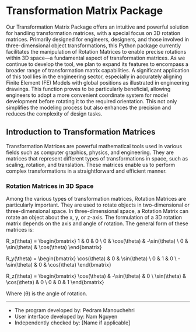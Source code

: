 # Transformation Matrix Package

Our Transformation Matrix Package offers an intuitive and powerful solution for handling transformation matrices, with a special focus on 3D rotation matrices.
Primarily designed for engineers, designers, and those involved in three-dimensional object transformations, this Python package currently facilitates the
manipulation of Rotation Matrices to enable precise rotations within 3D space—a fundamental aspect of transformation matrices. As we continue to develop the tool,
we plan to expand its features to encompass a broader range of transformation matrix capabilities. A significant application of this tool lies in the engineering sector,
especially in accurately aligning Finite Element (FE) Models with global positions as illustrated in engineering drawings. This function proves to be particularly beneficial,
allowing engineers to adopt a more convenient coordinate system for model development before rotating it to the required orientation. This not only simplifies
the modeling process but also enhances the precision and reduces the complexity of design tasks.

## Introduction to Transformation Matrices

Transformation Matrices are powerful mathematical tools used in various fields such as computer graphics, physics, 
and engineering. They are matrices that represent different types of transformations in space, such as scaling, 
rotation, and translation. These matrices enable us to perform complex transformations in a straightforward and efficient manner.

### Rotation Matrices in 3D Space

Among the various types of transformation matrices, Rotation Matrices are particularly important. They are used to rotate 
objects in two-dimensional or three-dimensional space.
In three-dimensional space, a Rotation Matrix can rotate an object about the x, y, or z-axis. The formulation of a 3D 
rotation matrix depends on the axis and angle of rotation. The general form of these matrices is:

R_x(\theta) = 
\begin{bmatrix}
1 & 0 & 0 \\
0 & \cos(\theta) & -\sin(\theta) \\
0 & \sin(\theta) & \cos(\theta)
\end{bmatrix}

R_y(\theta) = 
\begin{bmatrix}
\cos(\theta) & 0 & \sin(\theta) \\
0 & 1 & 0 \\
-\sin(\theta) & 0 & \cos(\theta)
\end{bmatrix}

R_z(\theta) = 
\begin{bmatrix}
\cos(\theta) & -\sin(\theta) & 0 \\
\sin(\theta) & \cos(\theta) & 0 \\
0 & 0 & 1
\end{bmatrix}


Where (θ) is the angle of rotation.


---

- The program developed by: Pedram Manouchehri
- User interface developed by: Nam Nguyen 
- Independently checked by: [Name if applicable]
